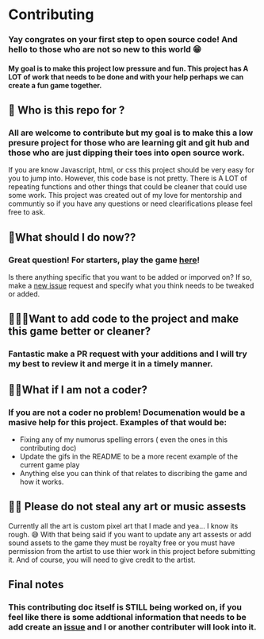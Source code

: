 # Contributing 

### Yay congrates on your first step to open source code! And hello to those who are not so new to this world 😁
#### My goal is to make this project low pressure and fun. This project has A LOT of work that needs to be done and with your help perhaps we can create a fun game together.

## 🍭 Who is this repo for ?
### All are welcome to contribute but my goal is to make this a low presure project for those who are learning git and git hub and those who are just dipping their toes into open source work. 

If you are know Javascript, html, or css this project should be very easy for you to jump into. However, this code base is not pretty. There is A LOT of repeating functions and other things that could be cleaner that could use some work. This project was created out of my love for mentorship and communtiy so if you have any questions or need clearifications please feel free to ask. 

## 🤔What should I do now??
### Great question! For starters, play the game [here](https://alexandria.github.io/match-three-game/index.html)! 
Is there anything specific that you want to be added or imporved on? If so, make a [ new issue](https://github.com/Alexandria/match-three-game/issues/new) request and specify what you think needs to be tweaked or added.

## 🦸🏾‍♀️Want to add code to the project and make this game better or cleaner?
### Fantastic make a PR request with your additions and I will try my best to review it and merge it in a timely manner. 

## 🧙🏾What if I am not a coder? 
### If you are not a coder no problem! Documenation would be a masive help for this project. Examples of that would be:
- Fixing any of my numorus spelling errors ( even the ones in this contributing doc)
- Update the gifs in the README to be a more recent example of the current game play
- Anything else you can think of that relates to discribing the game and how it works.

## 🙅🏾 Please do not steal any art  or music assests
Currently all the art is custom pixel art that I made and yea... I know its rough. 😅 With that being said if you want to update any art assests or add sound assets to the game they must be royalty free or you must have permission from the artist to use thier work in this project before submitting it. And of course, you will need to give credit to the artist. 

## Final notes 
### This contributing doc itself is STILL being worked on, if you feel like there is some addtional information that needs to be add create an [issue](https://alexandria.github.io/match-three-game/index.html) and I or another contributer will look into it.  

